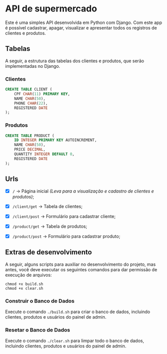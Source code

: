 # API de supermercado
Este é uma simples API desenvolvida em Python com Django. Com este app é possível cadastrar, apagar,
visualizar e apresentar todos os registros de clientes e produtos.

## Tabelas
A seguir, a estrutura das tabelas dos clientes e produtos, que serão implementadas no Django.

### Clientes

```SQL
CREATE TABLE CLIENT (
	CPF CHAR(11) PRIMARY KEY,
	NAME CHAR(50),
	PHONE CHAR(22),
	REGISTERED DATE
);
```

### Produtos

```SQL
CREATE TABLE PRODUCT (
	ID INTEGER PRIMARY KEY AUTOINCREMENT,
	NAME CHAR(50),
	PRICE DECIMAL,
	QUANTITY INTEGER DEFAULT 0,
	REGISTERED DATE
);
```

## Urls
- [x] `/` -> Página inicial _(Leva para a visualização e cadastro de clientes e produtos)_;

- [x] `/client/get` -> Tabela de clientes;
- [x] `/client/post` -> Formulário para cadastrar cliente;

- [x] `/product/get` -> Tabela de produtos;
- [x] `/product/post` -> Formulário para cadastrar produto;

## Extras de desenvolvimento
A seguir, alguns scripts para auxiliar no desenvolvimento do projeto, mas antes, você deve executar os seguintes comandos para dar permissão de execução de arquivos:
```console
chmod +x build.sh
chmod +x clear.sh
```

### Construir o Banco de Dados
Execute o comando `./build.sh` para criar o banco de dados, incluindo clientes, produtos e usuários do
painel de admin.

### Resetar o Banco de Dados
Execute o comando `./clear.sh` para limpar todo o banco de dados, incluindo clientes, produtos e usuários
do painel de admin.